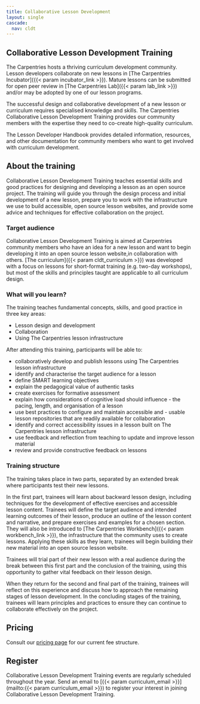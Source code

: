 ```yaml
---
title: Collaborative Lesson Development
layout: single
cascade:
  nav: cldt
---
```


## Collaborative Lesson Development Training

The Carpentries hosts a thriving curriculum development community. Lesson developers collaborate on new lessons in [The Carpentries Incubator]({{< param incubator_link >}}). Mature lessons can be submitted for open peer review in [The Carpentries Lab]({{< param lab_link >}}) and/or may be adopted by one of our lesson programs.

The successful design and collaborative development of a new lesson or curriculum requires specialised knowledge and skills. The Carpentries Collaborative Lesson Development Training provides our community members with the expertise they need to co-create high-quality curriculum.

The Lesson Developer Handbook provides detailed information, resources, and other documentation for community members who want to get involved with curriculum development.


## About the training

Collaborative Lesson Development Training teaches essential skills
and good practices for designing and developing a lesson as an open source project. The training will guide you through the design process and initial development of a new lesson, prepare you to work with the infrastructure we use to build accessible, open source lesson websites, and provide some advice and techniques for effective collaboration on the project.

### Target audience

Collaborative Lesson Development Training is aimed at Carpentries community members who have an idea for a new lesson and want to begin developing it into an open source lesson website,in collaboration with others. [The curriculum]({{< param cldt_curriculum >}}) was developed with a focus on lessons for short-format training (e.g. two-day workshops), but most of the skills and principles taught are applicable to all curriculum design.

### What will you learn?
The training teaches fundamental concepts, skills, and good practice in three key areas:

* Lesson design and development
* Collaboration
* Using The Carpentries lesson infrastructure

After attending this training, participants will be able to:

- collaboratively develop and publish lessons using The Carpentries lesson infrastructure
- identify and characterise the target audience for a lesson
- define SMART learning objectives
- explain the pedagogical value of authentic tasks
- create exercises for formative assessment
- explain how considerations of cognitive load should influence - the pacing, length, and organisation of a lesson
- use best practices to configure and maintain accessible and - usable lesson repositories that are readily available for collaboration
- identify and correct accessibility issues in a lesson built on The Carpentries lesson infrastructure
- use feedback and reflection from teaching to update and improve lesson material
- review and provide constructive feedback on lessons

### Training structure
The training takes place in two parts, separated by an extended break where participants test their new lessons.

In the first part, trainees will learn about backward lesson design, including techniques for the development of effective exercises and accessible lesson content. Trainees will define the target audience and intended learning outcomes of their lesson, produce an outline of the lesson content and narrative, and prepare exercises and examples for a chosen section. They will also be introduced to [The Carpentries Workbench]({{< param workbench_link >}}), the infrastructure that the community uses to create lessons. Applying these skills as they learn, trainees will begin building their new material into an open source lesson website.

Trainees will trial part of their new lesson with a real audience during the break between this first part and the conclusion of the training, using this opportunity to gather vital feedback on their lesson design.

When they return for the second and final part of the training, trainees will reflect on this experience and discuss how to approach the remaining stages of lesson development. In the concluding stages of the training,  trainees will learn principles and practices to ensure they can continue to collaborate effectively on the project.

## Pricing

Consult our [pricing page](/host/pricing) for our current fee structure.

## Register

Collaborative Lesson Development Training events are regularly scheduled throughout the year. Send an email to [{{< param curriculum_email >}}](mailto:{{< param curriculum_email >}}) to register your interest in joining Collaborative Lesson Development Training.